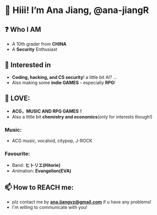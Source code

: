 # 👋 Hiii! I’m **Ana Jiang**, @ana-jiangR

## ❓ Who I AM
   - A 10th grader from **CHINA**
   - A **Security** Enthusiast
   
## 👀 Interested in 
   - **Coding, hacking, and CS security**! a little bit AI? ... 
   - Also making some **indie GAMES** - especially **RPG**!

## 💞️ LOVE: 
   - **ACG，MUSIC AND RPG GAMES！**
   - Also a little bit **chemistry and economics**(only for interests though!)
   
   ### Music:
   - ACG music, vocaloid, citypop, J-ROCK
       
   ### Favourite:
   - Band: **ヒトリエ(Hitorie)**
   - Animation: **Evangelion(EVA)**
       
## 📫 How to REACH me: 
   - plz contact me by **ana.jiangvz@gmail.com** if u have any problems! 
   - I'm willing to communicate with you!

<!---
ana-jiangR/ana-jiangR is a ✨ special ✨ repository because its `README.md` (this file) appears on your GitHub profile.
You can click the Preview link to take a look at your changes.
--->
